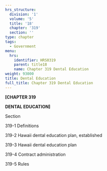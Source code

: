 ```yaml
---
hrs_structure:
  division: '1'
  volume: '5'
  title: '18'
  chapter: '319'
  section: ''
type: chapter
tags:
  - Government
menu:
  hrs:
    identifier: HRS0319
    parent: title18
    name: Chapter 319 Dental Education
weight: 93000
title: Dental Education
full_title: Chapter 319 Dental Education
---
```

**[CHAPTER 319**

**DENTAL EDUCATION]**

Section

319-1 Definitions

319-2 Hawaii dental education plan, established

319-3 Hawaii dental education plan

319-4 Contract administration

319-5 Rules